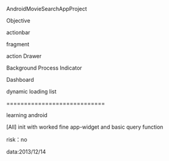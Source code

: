 <p>AndroidMovieSearchAppProject</p>

<p>Objective</p>
<p>actionbar</p>
<p>fragment</p>
<p>action Drawer</p>
<p>Background Process Indicator</p>
<p>Dashboard</p>
<p>dynamic loading list</p>

============================

<p>learning android</p>
<p>[All] init with worked fine app-widget and basic query function</p>
<p>risk：no</p>
<p>data:2013/12/14</p>

